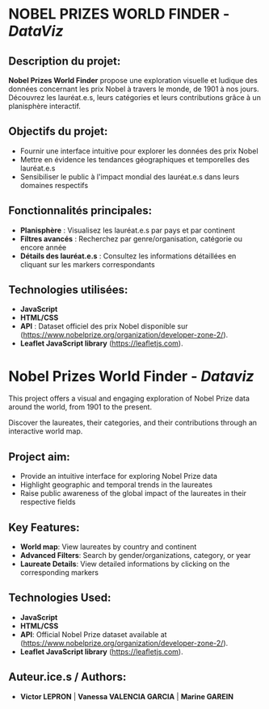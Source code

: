 # NOBEL PRIZES WORLD FINDER - _DataViz_

## Description du projet:

**Nobel Prizes World Finder** propose une exploration visuelle et ludique des données concernant les prix Nobel à travers le monde, de 1901 à nos jours. 
Découvrez les lauréat.e.s, leurs catégories et leurs contributions grâce à un planisphère interactif.

## Objectifs du projet:

- Fournir une interface intuitive pour explorer les données des prix Nobel
- Mettre en évidence les tendances géographiques et temporelles des lauréat.e.s
- Sensibiliser le public à l'impact mondial des lauréat.e.s dans leurs domaines respectifs

## Fonctionnalités principales:

- **Planisphère** : Visualisez les lauréat.e.s par pays et par continent
- **Filtres avancés** : Recherchez par genre/organisation, catégorie ou encore année
- **Détails des lauréat.e.s** : Consultez les informations détaillées en cliquant sur les markers correspondants

## Technologies utilisées:

- **JavaScript** 
- **HTML/CSS**
- **API** : Dataset officiel des prix Nobel disponible sur (https://www.nobelprize.org/organization/developer-zone-2/).
- **Leaflet JavaScript library** (https://leafletjs.com).



# **Nobel Prizes World Finder - _Dataviz_** 

This project offers a visual and engaging exploration of Nobel Prize data around the world, from 1901 to the present.

Discover the laureates, their categories, and their contributions through an interactive world map. 

## Project aim:

- Provide an intuitive interface for exploring Nobel Prize data
- Highlight geographic and temporal trends in the laureates
- Raise public awareness of the global impact of the laureates in their respective fields

## Key Features:

- **World map**: View laureates by country and continent
- **Advanced Filters**: Search by gender/organizations, category, or year
- **Laureate Details**: View detailed informations by clicking on the corresponding markers

## Technologies Used:

- **JavaScript**
- **HTML/CSS**
- **API**: Official Nobel Prize dataset available at (https://www.nobelprize.org/organization/developer-zone-2/).
- **Leaflet JavaScript library** (https://leafletjs.com).

## Auteur.ice.s / Authors:

- **Victor LEPRON**  | **Vanessa VALENCIA GARCIA** | **Marine GAREIN** 

